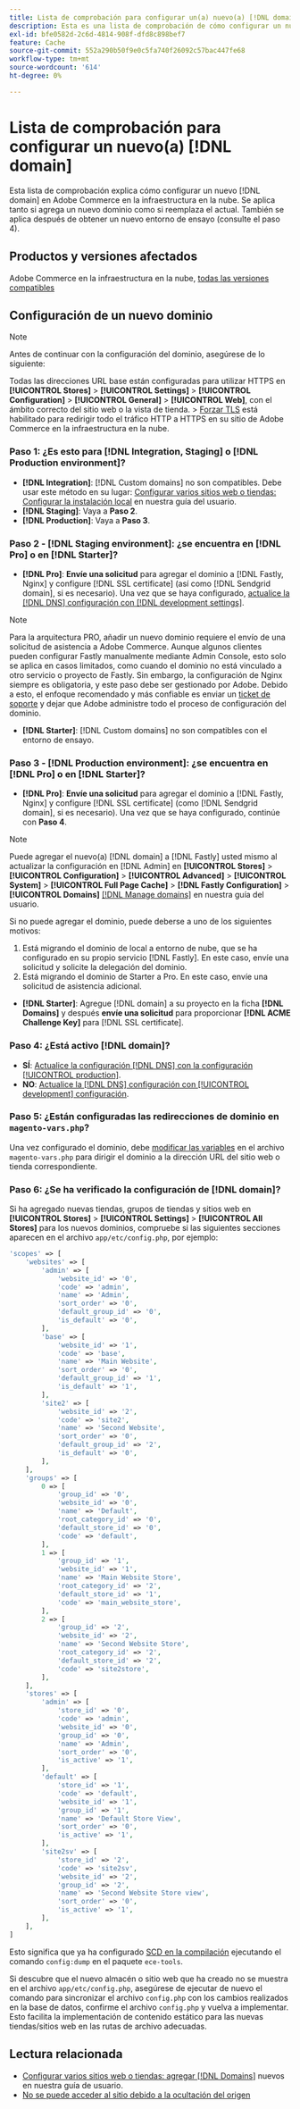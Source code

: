 ```yaml
---
title: Lista de comprobación para configurar un(a) nuevo(a) [!DNL domain]
description: Esta es una lista de comprobación de cómo configurar un nuevo  [!DNL domain] en Adobe Commerce en la infraestructura en la nube.
exl-id: bfe0582d-2c6d-4814-908f-dfd8c898bef7
feature: Cache
source-git-commit: 552a290b50f9e0c5fa740f26092c57bac447fe68
workflow-type: tm+mt
source-wordcount: '614'
ht-degree: 0%

---
```


# Lista de comprobación para configurar un nuevo(a) [!DNL domain]

Esta lista de comprobación explica cómo configurar un nuevo [!DNL domain] en Adobe Commerce en la infraestructura en la nube. Se aplica tanto si agrega un nuevo dominio como si reemplaza el actual. También se aplica después de obtener un nuevo entorno de ensayo (consulte el paso 4).

## Productos y versiones afectados

Adobe Commerce en la infraestructura en la nube, [todas las versiones compatibles](https://www.adobe.com/content/dam/cc/en/legal/terms/enterprise/pdfs/Adobe-Commerce-Software-Lifecycle-Policy.pdf)

## Configuración de un nuevo dominio

>[!NOTE]
>
>Antes de continuar con la configuración del dominio, asegúrese de lo siguiente:
>
>Todas las direcciones URL base están configuradas para utilizar HTTPS en **[!UICONTROL Stores]** > **[!UICONTROL Settings]** > **[!UICONTROL Configuration]** > **[!UICONTROL General]** > **[!UICONTROL Web]**, con el ámbito correcto del sitio web o la vista de tienda.
>&#x200B;> [Forzar TLS](https://experienceleague.adobe.com/en/docs/commerce-knowledge-base/kb/how-to/redirect-http-to-https-for-all-pages-on-cloud-force-tls#token_type=bearer&expires_in=10799996) está habilitado para redirigir todo el tráfico HTTP a HTTPS en su sitio de Adobe Commerce en la infraestructura en la nube.

### Paso 1: ¿Es esto para [!DNL Integration, Staging] o [!DNL Production environment]?

* **[!DNL Integration]**: [!DNL Custom domains] no son compatibles. Debe usar este método en su lugar: [Configurar varios sitios web o tiendas: Configurar la instalación local](https://experienceleague.adobe.com/docs/commerce-cloud-service/user-guide/configure-store/multiple-sites.html#add-new-domains) en nuestra guía del usuario.
* **[!DNL Staging]**: Vaya a **Paso 2**.
* **[!DNL Production]**: Vaya a **Paso 3**.

### Paso 2 - [!DNL Staging environment]: ¿se encuentra en [!DNL Pro] o en [!DNL Starter]?

* **[!DNL Pro]**: **Envíe una solicitud** para agregar el dominio a [!DNL Fastly, Nginx] y configure [!DNL SSL certificate] (así como [!DNL Sendgrid domain], si es necesario). Una vez que se haya configurado, [actualice la [!DNL DNS] configuración con [!DNL development settings]](https://experienceleague.adobe.com/docs/commerce-cloud-service/user-guide/cdn/setup-fastly/fastly-configuration.html#update-dns-configuration-with-development-settings).

>[!NOTE]
>
>Para la arquitectura PRO, añadir un nuevo dominio requiere el envío de una solicitud de asistencia a Adobe Commerce. Aunque algunos clientes pueden configurar Fastly manualmente mediante Admin Console, esto solo se aplica en casos limitados, como cuando el dominio no está vinculado a otro servicio o proyecto de Fastly. Sin embargo, la configuración de Nginx siempre es obligatoria, y este paso debe ser gestionado por Adobe. Debido a esto, el enfoque recomendado y más confiable es enviar un [ticket de soporte](https://experienceleague.adobe.com/home?support-tab=home#support) y dejar que Adobe administre todo el proceso de configuración del dominio.


* **[!DNL Starter]**: [!DNL Custom domains] no son compatibles con el entorno de ensayo.

### Paso 3 - [!DNL Production environment]: ¿se encuentra en [!DNL Pro] o en [!DNL Starter]?

* **[!DNL Pro]**: **Envíe una solicitud** para agregar el dominio a [!DNL Fastly, Nginx] y configure [!DNL SSL certificate] (como [!DNL Sendgrid domain], si es necesario). Una vez que se haya configurado, continúe con **Paso 4**.

>[!NOTE]
>
>Puede agregar el nuevo(a) [!DNL domain] a [!DNL Fastly] usted mismo al actualizar la configuración en [!DNL Admin] en **[!UICONTROL Stores]** > **[!UICONTROL Configuration]** > **[!UICONTROL Advanced]** > **[!UICONTROL System]** > **[!UICONTROL Full Page Cache]** > **[!DNL Fastly Configuration]** > **[!UICONTROL Domains]** [[!DNL Manage domains]](https://experienceleague.adobe.com/docs/commerce-cloud-service/user-guide/cdn/setup-fastly/fastly-custom-cache-configuration.html#manage-domains) en nuestra guía del usuario.
>
>
>Si no puede agregar el dominio, puede deberse a uno de los siguientes motivos:
>
>1. Está migrando el dominio de local a entorno de nube, que se ha configurado en su propio servicio [!DNL Fastly]. En este caso, envíe una solicitud y solicite la delegación del dominio.
>1. Está migrando el dominio de Starter a Pro. En este caso, envíe una solicitud de asistencia adicional.

* **[!DNL Starter]**: Agregue [!DNL domain] a su proyecto en la ficha **[!DNL Domains]** y después **envíe una solicitud** para proporcionar **[!DNL ACME Challenge Key]** para [!DNL SSL certificate].

### Paso 4: ¿Está activo [!DNL domain]?

* **SÍ**: [Actualice la configuración [!DNL DNS] con la configuración [!UICONTROL production]](https://experienceleague.adobe.com/docs/commerce-cloud-service/user-guide/launch/checklist.html#update-dns-configuration-with-production-settings).
* **NO**: [Actualice la [!DNL DNS] configuración con [!UICONTROL development] configuración](https://experienceleague.adobe.com/docs/commerce-cloud-service/user-guide/cdn/setup-fastly/fastly-configuration.html#update-dns-configuration-with-development-settings).

### Paso 5: ¿Están configuradas las redirecciones de dominio en `magento-vars.php`?

Una vez configurado el dominio, debe [modificar las variables](https://experienceleague.adobe.com/en/docs/commerce-on-cloud/user-guide/configure-store/multiple-sites#modify-variables) en el archivo `magento-vars.php` para dirigir el dominio a la dirección URL del sitio web o tienda correspondiente.

### Paso 6: ¿Se ha verificado la configuración de [!DNL domain]?

Si ha agregado nuevas tiendas, grupos de tiendas y sitios web en **[!UICONTROL Stores]** > **[!UICONTROL Settings]** > **[!UICONTROL All Stores]** para los nuevos dominios, compruebe si las siguientes secciones aparecen en el archivo `app/etc/config.php`, por ejemplo:

```php
'scopes' => [
    'websites' => [
        'admin' => [
            'website_id' => '0',
            'code' => 'admin',
            'name' => 'Admin',
            'sort_order' => '0',
            'default_group_id' => '0',
            'is_default' => '0',
        ],
        'base' => [
            'website_id' => '1',
            'code' => 'base',
            'name' => 'Main Website',
            'sort_order' => '0',
            'default_group_id' => '1',
            'is_default' => '1',
        ],
        'site2' => [
            'website_id' => '2',
            'code' => 'site2',
            'name' => 'Second Website',
            'sort_order' => '0',
            'default_group_id' => '2',
            'is_default' => '0',
        ],
    ],
    'groups' => [
        0 => [
            'group_id' => '0',
            'website_id' => '0',
            'name' => 'Default',
            'root_category_id' => '0',
            'default_store_id' => '0',
            'code' => 'default',
        ],
        1 => [
            'group_id' => '1',
            'website_id' => '1',
            'name' => 'Main Website Store',
            'root_category_id' => '2',
            'default_store_id' => '1',
            'code' => 'main_website_store',
        ],
        2 => [
            'group_id' => '2',
            'website_id' => '2',
            'name' => 'Second Website Store',
            'root_category_id' => '2',
            'default_store_id' => '2',
            'code' => 'site2store',
        ],
    ],
    'stores' => [
        'admin' => [
            'store_id' => '0',
            'code' => 'admin',
            'website_id' => '0',
            'group_id' => '0',
            'name' => 'Admin',
            'sort_order' => '0',
            'is_active' => '1',
        ],
        'default' => [
            'store_id' => '1',
            'code' => 'default',
            'website_id' => '1',
            'group_id' => '1',
            'name' => 'Default Store View',
            'sort_order' => '0',
            'is_active' => '1',
        ],
        'site2sv' => [
            'store_id' => '2',
            'code' => 'site2sv',
            'website_id' => '2',
            'group_id' => '2',
            'name' => 'Second Website Store view',
            'sort_order' => '0',
            'is_active' => '1',
        ],
    ],
]
```

Esto significa que ya ha configurado [SCD en la compilación](https://experienceleague.adobe.com/en/docs/commerce-on-cloud/user-guide/develop/deploy/static-content#setting-the-scd-on-build) ejecutando el comando `config:dump` en el paquete `ece-tools`.

Si descubre que el nuevo almacén o sitio web que ha creado no se muestra en el archivo `app/etc/config.php`, asegúrese de ejecutar de nuevo el comando para sincronizar el archivo `config.php` con los cambios realizados en la base de datos, confirme el archivo `config.php` y vuelva a implementar. Esto facilita la implementación de contenido estático para las nuevas tiendas/sitios web en las rutas de archivo adecuadas.

## Lectura relacionada

* [Configurar varios sitios web o tiendas: agregar  [!DNL Domains]](https://experienceleague.adobe.com/docs/commerce-cloud-service/user-guide/configure-store/multiple-sites.html#add-new-domains) nuevos en nuestra guía de usuario.
* [No se puede acceder al sitio debido a la ocultación del origen](https://experienceleague.adobe.com/en/docs/experience-cloud-kcs/kbarticles/ka-26856)
